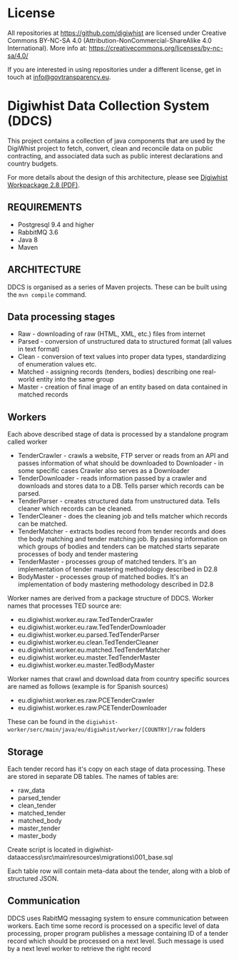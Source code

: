 # License

All repositories at https://github.com/digiwhist are licensed under Creative Commons BY-NC-SA 4.0 (Attribution-NonCommercial-ShareAlike 4.0 International). 
More info at: https://creativecommons.org/licenses/by-nc-sa/4.0/ 

If you are interested in using repositories under a different license, get in touch at info@govtransparency.eu.

Digiwhist Data Collection System (DDCS)
=======================================

This project contains a collection of java components that are used by the DigiWhist project to fetch, convert, clean and reconcile data on public contracting, and associated data such as public interest declarations and country budgets. 

For more details about the design of this architecture, please see [Digiwhist Workpackage 2.8 (PDF)](https://github.com/digiwhist/wp2_documents/blob/master/d2_8.pdf).

REQUIREMENTS
-------------------------------------------------------
- Postgresql 9.4 and higher
- RabbitMQ 3.6
- Java 8
- Maven

ARCHITECTURE
-------------------------------------------------------
DDCS is organised as a series of Maven projects. These can be built using the `mvn compile` command. 

Data processing stages
-------------------------------------------------------

* Raw - downloading of raw (HTML, XML, etc.) files from internet
* Parsed - conversion of unstructured data to structured format (all values in text format)
* Clean - conversion of text values into proper data types, standardizing of enumeration values etc.
* Matched - assigning records (tenders, bodies) describing one real-world entity into the same group
* Master - creation of final image of an entity based on data contained in matched records

Workers
-------------------------------------------------------
Each above described stage of data is processed by a standalone program called worker

- TenderCrawler - crawls a website, FTP server or reads from an API and passes information of what should be downloaded to Downloader
                 - in some specific cases Crawler also serves as a Downloader
- TenderDownloader - reads information passed by a crawler and downloads and stores data to a DB. Tells parser which records can be parsed.
- TenderParser - creates structured data from unstructured data. Tells cleaner which records can be cleaned.
- TenderCleaner - does the cleaning job and tells matcher which records can be matched.
- TenderMatcher - extracts bodies record from tender records and does the body matching and tender matching job. By passing information on which groups of bodies and tenders can be matched starts separate processes of body and tender mastering
- TenderMaster - processes group of matched tenders. It's an implementation of tender mastering methodology described in D2.8
- BodyMaster - processes group of matched bodies. It's an implementation of body mastering methodology described in D2.8

Worker names are derived from a package structure of DDCS. Worker names that processes TED source are: 

- eu.digiwhist.worker.eu.raw.TedTenderCrawler
- eu.digiwhist.worker.eu.raw.TedTenderDownloader
- eu.digiwhist.worker.eu.parsed.TedTenderParser
- eu.digiwhist.worker.eu.clean.TedTenderCleaner
- eu.digiwhist.worker.eu.matched.TedTenderMatcher
- eu.digiwhist.worker.eu.master.TedTenderMaster
- eu.digiwhist.worker.eu.master.TedBodyMaster

Worker names that crawl and download data from country specific sources are named as follows (example is for Spanish sources)

- eu.digiwhist.worker.es.raw.PCETenderCrawler
- eu.digiwhist.worker.es.raw.PCETenderDownloader

These can be found in the `digiwhist-worker/serc/main/java/eu/digiwhist/worker/[COUNTRY]/raw` folders

Storage
-------------------------------------------------------
Each tender record has it's copy on each stage of data processing. These are stored in separate DB tables. The names of tables are:

- raw_data
- parsed_tender
- clean_tender
- matched_tender
- matched_body
- master_tender
- master_body

Create script is located in digiwhist-dataaccess\src\main\resources\migrations\001_base.sql

Each table row will contain meta-data about the tender, along with a blob of structured JSON. 

Communication
-------------------------------------------------------
DDCS uses RabitMQ messaging system to ensure communication between workers.
Each time some record is processed on a specific level of data processing, proper program publishes a message containing ID of a tender record which should be processed on a next level. Such message is used by a next level worker to retrieve the right record
